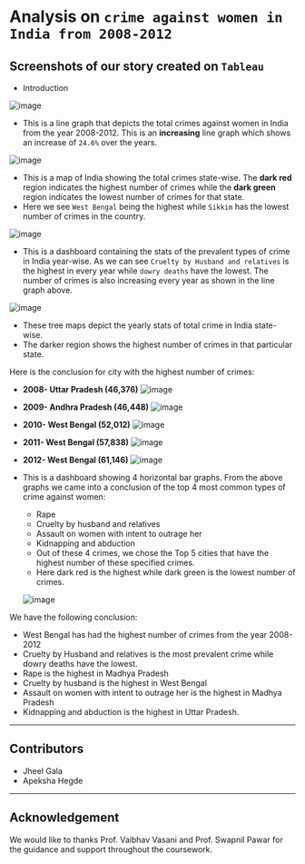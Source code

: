 # Analysis on ```crime against women in India from 2008-2012``` 
## Screenshots of our story created on ```Tableau``` 

- Introduction 

![image](https://user-images.githubusercontent.com/84583787/144642212-998e176f-4fe9-4d68-9ad7-82436546f088.png)

- This is a line graph that depicts the total crimes against women in India from the year 2008-2012. This is an **increasing** line graph which shows an increase of ```24.6%``` over the years. 

![image](https://user-images.githubusercontent.com/84583787/144642383-55999fe3-4f35-430c-982e-cb8459670b1a.png)

- This is a map of India showing the total crimes state-wise. The **dark red** region indicates the highest number of crimes while the **dark green** region indicates the lowest number of crimes for that state. 
- Here we see ```West Bengal``` being the highest while ```Sikkim``` has the lowest number of crimes in the country.

![image](https://user-images.githubusercontent.com/84583787/144642456-64e637d2-1202-48ad-9a94-02ad3a5c7d9f.png)

- This is a dashboard containing the stats of the prevalent types of crime in India year-wise. As we can see ```Cruelty by Husband and relatives``` is the highest in every year while ```dowry deaths``` have the lowest. The number of crimes is also increasing every year as shown in the line graph above. 

![image](https://user-images.githubusercontent.com/84583787/144642534-6303ea80-86d1-4d23-983e-db4eaf315807.png)

- These tree maps depict the yearly stats of total crime in India state-wise. 
- The darker region shows the highest number of crimes in that particular state. 

Here is the conclusion for city with the highest number of crimes: 
   - **2008- Uttar Pradesh (46,376)** 
   ![image](https://user-images.githubusercontent.com/84583787/144642720-bdbe6ff2-68f2-4e3d-a8aa-aadfdbebd986.png)
   
   - **2009- Andhra Pradesh (46,448)** 
   ![image](https://user-images.githubusercontent.com/84583787/144642812-431515da-7c37-49c8-b31c-85bf78c1c528.png)
   
   - **2010- West Bengal (52,012)**
   ![image](https://user-images.githubusercontent.com/84583787/144642918-371c8bdd-28fc-4abb-b43f-d7f011109384.png)
   
   - **2011- West Bengal (57,838)** 
   ![image](https://user-images.githubusercontent.com/84583787/144643007-301ae172-19a9-45b9-8e02-fab445bcad1b.png)
   
   - **2012- West Bengal (61,146)**
   ![image](https://user-images.githubusercontent.com/84583787/144643274-c99802e5-e2b9-4580-8fcf-81a9c019428f.png)
   
- This is a dashboard showing 4 horizontal bar graphs. From the above graphs we came into a conclusion of the top 4 most common types of crime against women: 
  - Rape
  -	Cruelty by husband and relatives 
  -	Assault on women with intent to outrage her 
  -	Kidnapping and abduction 
  -	Out of these 4 crimes, we chose the Top 5 cities that have the highest number of these specified crimes. 
  -	Here dark red is the highest while dark green is the lowest number of crimes.
  
  ![image](https://user-images.githubusercontent.com/84583787/144645718-cbefa402-6491-4c1e-bfe2-aabe6f005d94.png)
  
We have the following conclusion: 
-	West Bengal has had the highest number of crimes from the year 2008-2012 
-	Cruelty by Husband and relatives is the most prevalent crime while dowry deaths have the lowest. 
-	Rape is the highest in Madhya Pradesh 
-	Cruelty by husband is the highest in West Bengal 
-	Assault on women with intent to outrage her is the highest in Madhya Pradesh 
- Kidnapping and abduction is the highest in Uttar Pradesh.

---
## Contributors 
- Jheel Gala 
- Apeksha Hegde
--- 
## Acknowledgement
We would like to thanks Prof. Vaibhav Vasani and Prof. Swapnil Pawar for the guidance and support throughout the coursework.

 

   





